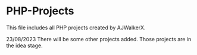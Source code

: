 # PHP-Projects
This file includes all PHP projects created by AJWalkerX.

23/08/2023
There will be some other projects added. Those projects are in the idea stage.